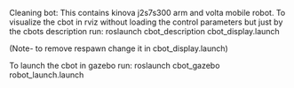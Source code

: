 Cleaning bot:
This contains kinova j2s7s300 arm and volta mobile robot.
To visualize the cbot in rviz without loading the control parameters but just by the cbots description run:
roslaunch cbot_description cbot_display.launch

(Note- to remove respawn change it in cbot_display.launch)

To launch the cbot in gazebo run:
roslaunch cbot_gazebo robot_launch.launch 

